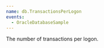```yaml
---
name: db.TransactionsPerLogon
events:
  - OracleDatabaseSample
---
```


The number of transactions per logon.